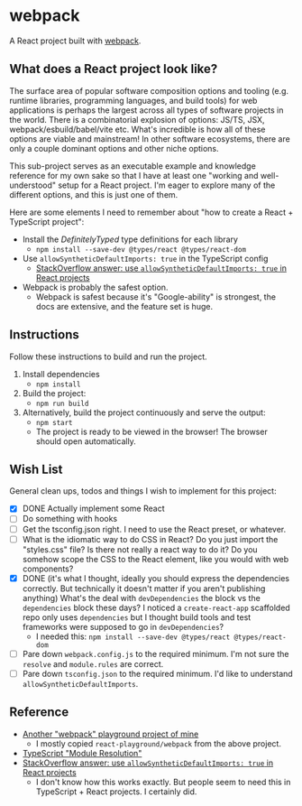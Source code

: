 # webpack

A React project built with [webpack](https://webpack.js.org/).

## What does a React project look like?

The surface area of popular software composition options and tooling (e.g. runtime libraries, programming languages, and build
tools) for web applications is perhaps the largest across all types of software projects in the world. There is a
combinatorial explosion of options: JS/TS, JSX, webpack/esbuild/babel/vite etc. What's incredible is how all of these
options are viable and mainstream! In other software ecosystems, there are only a couple dominant options and other
niche options.

This sub-project serves as an executable example and knowledge reference for my own sake so that I have at least one
"working and well-understood" setup for a React project. I'm eager to explore many of the different options, and this
is just one of them.

Here are some elements I need to remember about "how to create a React + TypeScript project":

* Install the *DefinitelyTyped* type definitions for each library
  * `npm install --save-dev @types/react @types/react-dom`
* Use `allowSyntheticDefaultImports: true` in the TypeScript config
  * [StackOverflow answer: use `allowSyntheticDefaultImports: true` in React projects](https://stackoverflow.com/a/57555126)
* Webpack is probably the safest option.
  * Webpack is safest because it's "Google-ability" is strongest, the docs are extensive, and the feature set is huge. 

## Instructions

Follow these instructions to build and run the project.

1. Install dependencies
    * `npm install`
1. Build the project:
    * `npm run build`
1. Alternatively, build the project continuously and serve the output:
    * `npm start`
    * The project is ready to be viewed in the browser! The browser should open automatically.

## Wish List

General clean ups, todos and things I wish to implement for this project:

* [x] DONE Actually implement some React 
* [ ] Do something with hooks
* [ ] Get the tsconfig.json right. I need to use the React preset, or whatever.
* [ ] What is the idiomatic way to do CSS in React? Do you just import the "styles.css" file? Is there not really a react
  way to do it? Do you somehow scope the CSS to the React element, like you would with web components?
* [x] DONE (it's what I thought, ideally you should express the dependencies correctly. But technically it doesn't matter if you aren't publishing anything) What's the deal with `devDependencies` the block vs the `dependencies` block these days? I noticed a `create-react-app`
  scaffolded repo only uses `dependencies` but I thought build tools and test frameworks were supposed to go in `devDependencies`?
  * I needed this: `npm install --save-dev @types/react @types/react-dom` 
* [ ] Pare down `webpack.config.js` to the required minimum. I'm not sure the `resolve` and `module.rules` are correct.
* [ ] Pare down `tsconfig.json` to the required minimum. I'd like to understand `allowSyntheticDefaultImports`.

## Reference

* [Another "webpack" playground project of mine](https://github.com/dgroomes/javascript-playground/tree/main/webpack)
  * I mostly copied `react-playground/webpack` from the above project. 
* [TypeScript "Module Resolution"](https://www.typescriptlang.org/docs/handbook/module-resolution.html)
* [StackOverflow answer: use `allowSyntheticDefaultImports: true` in React projects](https://stackoverflow.com/a/57555126)
  * I don't know how this works exactly. But people seem to need this in TypeScript + React projects. I certainly did.
